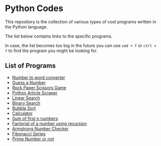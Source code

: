 # Python Codes

This repository is the collection of various types of cool programs written in the Python language. 

The list below contains links to the specific programs.

In case, the list becomes too big in the future you can use `cmd + f` or `ctrl + f` to find the program you might be looking for.

## List of Programs

- [Number to word converter](./programs/numbertoword.py)
- [Guess a Number](./programs/guessnumber.py)
- [Rock Paper Scissors Game](./programs/rockpaperscissors.py)
- [Python Article Scraper](./programs/articlescraper.py)
- [Linear Search](./programs/linearsearch.py)
- [Binary Search](./programs/binarysearch.py)
- [Bubble Sort](./programs/bubblesort.py)
- [Calculator](./programs/calculator.py)
- [Sum of first n numbers](./programs/sumofnnaturalnumbers.py)
- [Factorial of a number using recursion](./programs/factorial.py)
- [Armstrong Number Checker](./programs/armstrongnumber.py)
- [Fibonacci Series](./programs/Fibonacci.py)
- [Prime Number or not](./programs/primenumber.py)

